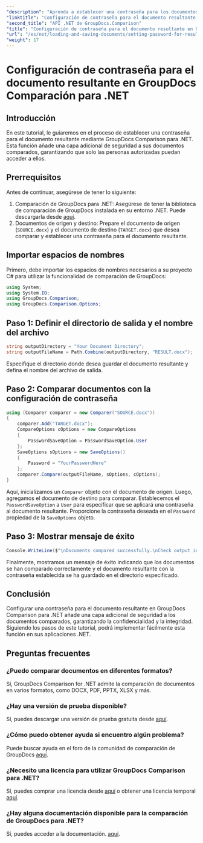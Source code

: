 ```yaml
---
"description": "Aprenda a establecer una contraseña para los documentos resultantes en GroupDocs Comparison para .NET. Mejore la seguridad y proteja sus archivos comparados."
"linktitle": "Configuración de contraseña para el documento resultante en GroupDocs Comparación para .NET"
"second_title": "API .NET de GroupDocs.Comparison"
"title": "Configuración de contraseña para el documento resultante en GroupDocs Comparación para .NET"
"url": "/es/net/loading-and-saving-documents/setting-password-for-resultant-document/"
"weight": 17
---
```


# Configuración de contraseña para el documento resultante en GroupDocs Comparación para .NET

## Introducción
En este tutorial, le guiaremos en el proceso de establecer una contraseña para el documento resultante mediante GroupDocs Comparison para .NET. Esta función añade una capa adicional de seguridad a sus documentos comparados, garantizando que solo las personas autorizadas puedan acceder a ellos.
## Prerrequisitos
Antes de continuar, asegúrese de tener lo siguiente:
1. Comparación de GroupDocs para .NET: Asegúrese de tener la biblioteca de comparación de GroupDocs instalada en su entorno .NET. Puede descargarla desde [aquí](https://releases.groupdocs.com/comparison/net/).
2. Documentos de origen y destino: Prepare el documento de origen (`SOURCE.docx`) y el documento de destino (`TARGET.docx`) que desea comparar y establecer una contraseña para el documento resultante.

## Importar espacios de nombres
Primero, debe importar los espacios de nombres necesarios a su proyecto C# para utilizar la funcionalidad de comparación de GroupDocs:
```csharp
using System;
using System.IO;
using GroupDocs.Comparison;
using GroupDocs.Comparison.Options;
```
## Paso 1: Definir el directorio de salida y el nombre del archivo
```csharp
string outputDirectory = "Your Document Directory";
string outputFileName = Path.Combine(outputDirectory, "RESULT.docx");
```
Especifique el directorio donde desea guardar el documento resultante y defina el nombre del archivo de salida.
## Paso 2: Comparar documentos con la configuración de contraseña
```csharp
using (Comparer comparer = new Comparer("SOURCE.docx"))
{
    comparer.Add("TARGET.docx");
    CompareOptions cOptions = new CompareOptions
    {
        PasswordSaveOption = PasswordSaveOption.User
    };
    SaveOptions sOptions = new SaveOptions()
    {
        Password = "YourPasswordHere"
    };
    comparer.Compare(outputFileName, sOptions, cOptions);
}
```
Aquí, inicializamos un `Comparer` objeto con el documento de origen. Luego, agregamos el documento de destino para comparar. Establecemos el `PasswordSaveOption` a `User` para especificar que se aplicará una contraseña al documento resultante. Proporcione la contraseña deseada en el `Password` propiedad de la `SaveOptions` objeto.
## Paso 3: Mostrar mensaje de éxito
```csharp
Console.WriteLine($"\nDocuments compared successfully.\nCheck output in {outputDirectory}.");
```
Finalmente, mostramos un mensaje de éxito indicando que los documentos se han comparado correctamente y el documento resultante con la contraseña establecida se ha guardado en el directorio especificado.

## Conclusión
Configurar una contraseña para el documento resultante en GroupDocs Comparison para .NET añade una capa adicional de seguridad a los documentos comparados, garantizando la confidencialidad y la integridad. Siguiendo los pasos de este tutorial, podrá implementar fácilmente esta función en sus aplicaciones .NET.
## Preguntas frecuentes
### ¿Puedo comparar documentos en diferentes formatos?
Sí, GroupDocs Comparison for .NET admite la comparación de documentos en varios formatos, como DOCX, PDF, PPTX, XLSX y más.
### ¿Hay una versión de prueba disponible?
Sí, puedes descargar una versión de prueba gratuita desde [aquí](https://releases.groupdocs.com/).
### ¿Cómo puedo obtener ayuda si encuentro algún problema?
Puede buscar ayuda en el foro de la comunidad de comparación de GroupDocs [aquí](https://forum.groupdocs.com/c/comparison/12).
### ¿Necesito una licencia para utilizar GroupDocs Comparison para .NET?
Sí, puedes comprar una licencia desde [aquí](https://purchase.groupdocs.com/buy) o obtener una licencia temporal [aquí](https://purchase.groupdocs.com/temporary-license/).
### ¿Hay alguna documentación disponible para la comparación de GroupDocs para .NET?
Sí, puedes acceder a la documentación. [aquí](https://tutorials.groupdocs.com/comparison/net/).